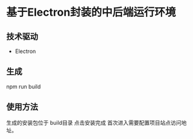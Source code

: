 # 基于Electron封装的中后端运行环境

## 技术驱动

- Electron 

## 生成

npm run build

## 使用方法

生成的安装包位于 build目录
点击安装完成
首次进入需要配置项目站点访问地址。